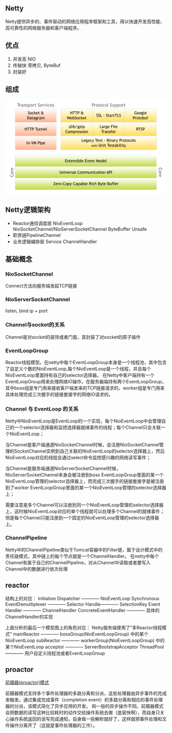 ## Netty 
Netty提供异步的、事件驱动的网络应用程序框架和工具，用以快速开发高性能、高可靠性的网络服务器和客户端程序。

## 优点
1.	并发高 	NIO
2.	传输快	零拷贝, ByteBuf
3.	封装好

## 组成
![netty.png](./img/netty-components.png) 

## Netty逻辑架构
* Reactor通信调度层 NioEventLoop NioSocketChannel/NioServerSocketChannel ByteBuffer Unsafe
* 职责链PipelineChannel
* 业务逻辑编排层 Service ChannelHandler

## 基础概念
### NioSocketChannel	
Connect方法向服务端发起TCP链接
### NioServerSocketChannel	
listen, bind ip + port
### Channel与socket的关系
Channel是对socket的装饰或者门面，其封装了对socket的原子操作

### EventLoopGroup
Reactor线程模型。在netty中每个EventLoopGroup本身是一个线程池，其中包含了自定义个数的NioEventLoop,每个NioEventLoop是一个线程，并且每个NioEventLoop里面持有自己的selector选择器。
在Netty中客户端持有一个EventLoopGroup用来处理网络IO操作，在服务器端持有两个EventLoopGroup，
其中boss组是专门用来接收客户端发来的TCP链接请求的，worker组是专门用来具体处理完成三次握手的链接套接字的网络IO请求的。

### Channel 与 EventLoop 的关系
Netty中NioEventLoop是EventLoop的一个实现，每个NioEventLoop中会管理自己的一个selector选择器和监控选择器就绪事件的线程；每个Channel只会关联一个NioEventLoop；

当Channel是客户端通道NioSocketChannel时候，会注册NioSocketChannel管理的SocketChannel实例到自己关联的NioEventLoop的selector选择器上，然后NioEventLoop对应的线程会通过select命令监控感兴趣的网络读写事件；

当Channel是服务端通道NioServerSocketChannel时候，NioServerSocketChannel本身会被注册到boss EventLoopGroup里面的某一个NioEventLoop管理的selector选择器上，而完成三次握手的链接套接字是被注册到了worker EventLoopGroup里面的某一个NioEventLoop管理的selector选择器上；

需要注意是多个Channel可以注册到同一个NioEventLoop管理的selector选择器上，这时候NioEventLoop对应的单个线程就可以处理多个Channel的就绪事件；但是每个Channel只能注册到一个固定的NioEventLoop管理的selector选择器上。

### ChannelPipeline
Netty中的ChannelPipeline类似于Tomcat容器中的Filter链，属于设计模式中的责任链模式，其中链上的每个节点就是一个ChannelHandler。
在netty中每个Channel有属于自己的ChannelPipeline，对从Channel中读取或者要写入Channel中的数据进行依次处理

## reactor
结构上的对应：
Initiation Dispatcher ———— NioEventLoop
Synchronous EventDemultiplexer ———— Selector
Handle———— SelectionKey
Event Handler ———— ChannelHandler
ConcreteEventHandler ———— 具体的ChannelHandler的实现

上面分析的最后一个模型图上的角色对应：
Netty服务端使用了“多Reactor线程模式”
mainReactor ———— bossGroup(NioEventLoopGroup) 中的某个NioEventLoop
subReactor ———— workerGroup(NioEventLoopGroup) 中的某个NioEventLoop
acceptor ———— ServerBootstrapAcceptor
ThreadPool ———— 用户自定义线程池或者EventLoopGroup

## proactor
[前摄器(proactor)模式](http://www.kuqin.com/ace-2002-12/Part-One/Chapter-8.htm)

前摄器模式支持多个事件处理器的多路分离和分派，这些处理器由异步事件的完成来触发。通过集成完成事件（completion event）的多路分离和相应的事件处理器的分派，该模式简化了异步应用的开发。
和一般的异步操作不同。前摄器模式会把数据的读写这种比较耗时的动作交给操作系统去做（底层快啊），而自身只关心操作系统返回的读写完成通知，自身做一些解析就好了，这样就把事件处理和文件操作分离开了（这就是事件处理器的工作）。